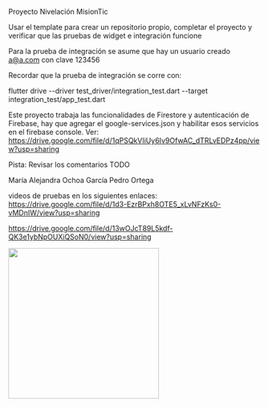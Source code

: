 Proyecto Nivelación MisionTic 

Usar el template para crear un repositorio propio, completar el proyecto y verificar que las pruebas de widget e integración funcione

Para la prueba de integración se asume que hay un usuario creado a@a.com con clave 123456

Recordar que la prueba de integración se corre con:   

flutter drive --driver test_driver/integration_test.dart --target integration_test/app_test.dart

Este proyecto trabaja las funcionalidades de Firestore y autenticación de Firebase, hay que agregar el google-services.json y habilitar esos servicios en el firebase console. Ver: https://drive.google.com/file/d/1qPSQkVIiUy6Iv9OfwAC_dTRLvEDPz4pp/view?usp=sharing   

Pista: Revisar los comentarios TODO

María Alejandra Ochoa García 
Pedro Ortega  

videos de pruebas en los siguientes enlaces:
https://drive.google.com/file/d/1d3-EzrBPxh8OTE5_xLvNFzKs0-vMDnIW/view?usp=sharing

https://drive.google.com/file/d/13wOJcT89L5kdf-QK3e1ybNpOUXiQSoN0/view?usp=sharing

<img src="firebase.gif" width="300" />